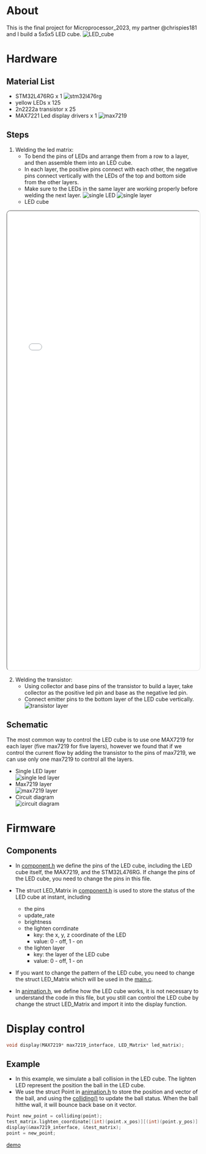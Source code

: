 # About
This is the final project for Microprocessor_2023, my partner @chrispies181 and I build a 5x5x5 LED cube.
![LED_cube](/asset/image4.jpg)
# Hardware
## Material List
- STM32L476RG x 1
![stm32l476rg](/asset/image6.jpg)
- yellow LEDs x 125
- 2n2222a transistor x 25
- MAX7221 Led display drivers x 1
![max7219](/asset/image3.jpg)

## Steps
<style>
    .preview_model {
        width: 100%;
        height: 30vh;
        border-radius: 10px;
        overflow: hidden;
    }
</style>
1. Welding the led matrix:
    - To bend the pins of LEDs and arrange them from a row to a layer, and then assemble them into an LED cube. 
    - In each layer, the positive pins connect with each other, the negative pins connect vertically with the LEDs of the top and bottom side from the other layers.
    - Make sure to the LEDs in the same layer are working properly before welding the next layer.
    ![single LED](/asset/image7.png)
    ![single layer](/asset/image8.png)
    - LED cube
<p align="center">
    <iframe class='preview_model' src="/asset/LED_cube.html"></iframe>
</p>
    <!-- - [view in full page](/asset/LED_cube.html) -->
    <!-- -![LED cube](/asset/image9.png) -->
    <!-- <iframe src="asset/LED_cube.html" width="600" height="400"></iframe> -->

2. Welding the transistor:
    - Using collector and base pins of the transistor to build a layer, take collector as the positive led pin and base as the negative led pin. 
    - Connect emitter pins to the bottom layer of the LED cube vertically.
    ![transistor layer](/asset/image5.jpg)

## Schematic
The most common way to control the LED cube is to use one MAX7219 for each layer (five max7219 for five layers), however we found that if we control the current flow by adding the transistor to the pins of max7219, we can use only one max7219 to control all the layers.
- Single LED layer  
![single led layer](/asset/image13.png)
- Max7219 layer  
![max7219 layer](/asset/image12.png)
- Circuit diagram  
![circuit diagram](/asset/image14.png)

# Firmware
## Components
- In [component.h](/include/component.h) we define the pins of the LED cube, including the LED cube itself, the MAX7219, and the STM32L476RG. If change the pins of the LED cube, you need to change the pins in this file.

- The struct LED_Matrix in [component.h](/include/component.h) is used to store the status of the LED cube at instant, including 
    - the pins
    - update_rate
    - brightness
    - the lighten corrdinate
        - key: the x, y, z coordinate of the LED
        - value: 0 - off, 1 - on
    - the lighten layer
        - key: the layer of the LED cube
        - value: 0 - off, 1 - on
- If you want to change the pattern of the LED cube, you need to change the struct LED_Matrix which will be used in the [main.c](/src/main.c).

- In [animation.h](/include/animation.h), we define how the LED cube works, it is not necessary to understand the code in this file, but you still can control the LED cube by change the struct LED_Matrix and import it into the display function.

# Display control
```c
void display(MAX7219* max7219_interface, LED_Matrix* led_matrix);
```
## Example
- In this example, we simulate a ball collision in the LED cube. The lighten LED represent the position the ball in the LED cube.
- We use the struct Point in [animation.h](/include/animation.h) to store the position and vector of the ball, and using the [colliding()](/src/animation.c) to update the ball status. When the ball hitthe wall, it will bounce back base on it vector.
```c
Point new_point = colliding(point);
test_matrix.lighten_coordinate[(int)(point.x_pos)][(int)(point.y_pos)][(int)(point.z_pos)] = 1;
display(&max7219_interface, &test_matrix);
point = new_point;
```
[demo](/asset/LED_cube_collide_1.gif)